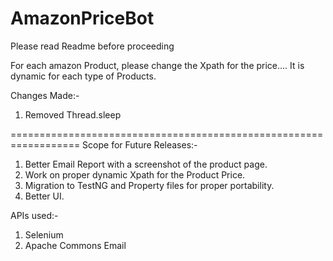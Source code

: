 # AmazonPriceBot
Please read Readme before proceeding

For each amazon Product, please change the Xpath for the price.... It is dynamic for each type of Products.

Changes Made:-
1. Removed Thread.sleep

==================================================================
Scope for Future Releases:-
1. Better Email Report with a screenshot of the product page.
2. Work on proper dynamic Xpath for the Product Price.
3. Migration to TestNG and Property files for proper portability.
4. Better UI.


APIs used:-
1. Selenium
2. Apache Commons Email
